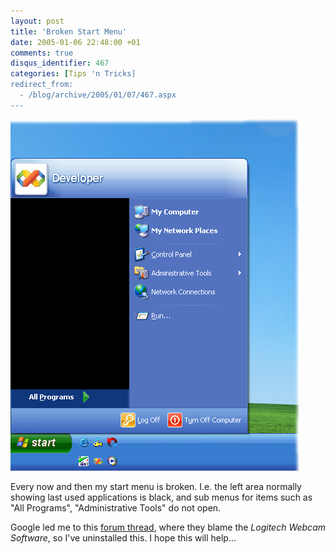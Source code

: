```yaml
---
layout: post
title: 'Broken Start Menu'
date: 2005-01-06 22:48:00 +01
comments: true
disqus_identifier: 467
categories: [Tips 'n Tricks]
redirect_from:
  - /blog/archive/2005/01/07/467.aspx
---
```


![Broken Start Menu](/files/archive/startmenu.png)

Every now and then my start menu is broken. I.e. the left area normally showing last used applications is black, and sub menus for items such as "All Programs", "Administrative Tools" do not open.

Google led me to this [forum thread](http://www.uwm.edu/%7Ebobtreat/messages/343.shtml), where they blame the *Logitech Webcam Software*, so I've uninstalled this. I hope this will help...




